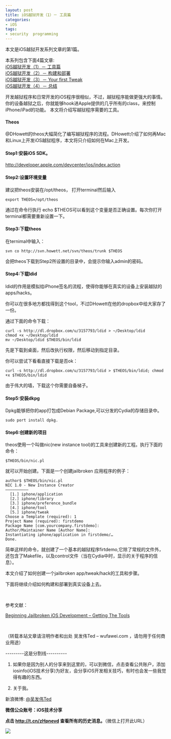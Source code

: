 ```yaml
---
layout: post  
title: iOS越狱开发（1）－ 工具篇  
categories:  
- iOS  
tags:    
- security  programming
---   
```

 
本文是iOS越狱开发系列文章的第1篇。

本系列包含下面4篇文章:  
[iOS越狱开发（1）－ 工具篇](http://wufawei.com/2013/08/iOS-jailbroken-programming-1/)        
[iOS越狱开发（2）－ 构建和部署 ](http://wufawei.com/2013/08/iOS-jailbroken-programming-2/)  
[iOS越狱开发（3）－ Your first Tweak](http://wufawei.com/2013/08/iOS-jailbroken-programming-3/)   
[iOS越狱开发（4）－ 总结](http://wufawei.com/2013/08/iOS-jailbroken-programming-4/)


开发越狱程序和日常开发的iOS程序很相似，不过，越狱程序能做更强大的事情。你的设备越狱之后，你就能够hook进Apple提供的几乎所有的class，来控制iPhone/iPad的功能。
本文将介绍写越狱程序需要的工具。

#### **Theos**

@DHowett的theos大幅简化了编写越狱程序的流程。DHowett介绍了如何再Mac和Linux上开发iOS越狱程序，本文将只介绍如何在Mac上开发。

#### Step1:安装iOS SDK。 ####

<http://developer.apple.com/devcenter/ios/index.action>

#### Step2:设置环境变量


建议把theos安装在/opt/theos， 打开terminal然后输入
    
    export THEOS=/opt/theos

通过在命令行执行 echo $THEOS可以看到这个变量是否正确设置。每次你打开terminal都需要重新设置一下。


#### Step3:下载theos


在ternimal中输入：

    svn co http://svn.howett.net/svn/theos/trunk $THEOS

会把theos下载到Step2所设置的目录中，会提示你输入admin的密码。

#### Step4:下载ldid

ldid的作用是模拟给iPhone签名的流程，使得你能够在真实的设备上安装越狱的apps/hacks。

你可以在很多地方都找得到这个tool，不过DHowett在他的dropbox中给大家存了一份。

通过下面的命令下载：

    curl -s http://dl.dropbox.com/u/3157793/ldid > ~/Desktop/ldid
    chmod +x ~/Desktop/ldid
    mv ~/Desktop/ldid $THEOS/bin/ldid


先是下载到桌面，然后改执行权限，然后移动到指定目录。

你可以尝试下看看直接下载是否ok：  

    curl -s http://dl.dropbox.com/u/3157793/ldid > $THEOS/bin/ldid; chmod +x $THEOS/bin/ldid


由于伟大的墙，下载这个你需要自备梯子。




#### Step5:安装dkpg

Dpkg能够把你的app打包成Debian Package,可以分发的Cydia的存储目录中。

    sudo port install dpkg.


#### Step6:创建新的项目

theos使用一个叫做nic(new instance tool)的工具来创建新的工程。执行下面的命令：

    $THEOS/bin/nic.pl

就可以开始创建。下面是一个创建jailbroken 应用程序的例子：

    author$ $THEOS/bin/nic.pl
    NIC 1.0 - New Instance Creator
    ——————————
      [1.] iphone/application
      [2.] iphone/library
      [3.] iphone/preference_bundle
      [4.] iphone/tool
      [5.] iphone/tweak
    Choose a Template (required): 1
    Project Name (required): firstdemo
    Package Name [com.yourcompany.firstdemo]: 
    Author/Maintainer Name [Author Name]: 
    Instantiating iphone/application in firstdemo/…
    Done.

简单这样的命令，就创建了一个基本的越狱程序firtdemo,它除了常规的文件外，还包含了Makefile，以及control文件（当在Cydia中时，显示的关于程序的信息）。



本文介绍了如何创建一个jailbroken app/tweak/hack的工具和步骤。


下面将继续介绍如何构建和部署到真实设备上去。


<br/>

参考文献：

[Beginning Jailbroken iOS Development – Getting The Tools](http://brandontreb.com/beginning-jailbroken-ios-development-getting-the-tools)

<br/>


（转载本站文章请注明作者和出处 吴发伟Ted – wufawei.com ，请勿用于任何商业用途）


---------这是分割线----------
<br />

1) 如果你是因为别人的分享来到这里的，可以到微信，点击查看公共账户，添加
   iosinfo(iOS技术分享)为好友，会分享iOS开发相关技巧，有时也会发一些我觉得有趣的东西。

  
2)  关于我。  

新浪微博: [@吴发伟Ted](http://weibo.com/wufawei)

**微信公众账号：iOS技术分享**

 **点击     **<http://t.cn/zHpnevd>**   查看所有的历史消息。**（微信上打开此URL）

                 
![](http://farm3.staticflickr.com/2861/8836295022_023774dd2f_m.jpg)